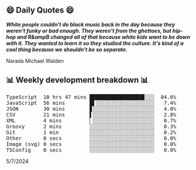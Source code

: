 ## 😄 Daily Quotes 😄

_**White people couldn't do black music back in the day because they weren't funky or bad enough. They weren't from the ghettoes, but hip-hop and R&ampB changed all of that because white kids want to be down with it. They wanted to learn it so they studied the culture. It's kind of a cool thing because we shouldn't be so separate.**_

Narada Michael Walden



## 📊 Weekly development breakdown 📊

<pre>TypeScript  10 hrs 47 mins █████████████████▊░░░  84.6%
JavaScript  56 mins        █▌░░░░░░░░░░░░░░░░░░░   7.4%
JSON        30 mins        ▊░░░░░░░░░░░░░░░░░░░░   4.0%
CSV         21 mins        ▌░░░░░░░░░░░░░░░░░░░░   2.8%
XML         4 mins         ▏░░░░░░░░░░░░░░░░░░░░   0.7%
Groovy      2 mins         ░░░░░░░░░░░░░░░░░░░░░   0.3%
Git         1 min          ░░░░░░░░░░░░░░░░░░░░░   0.2%
Other       0 secs         ░░░░░░░░░░░░░░░░░░░░░   0.0%
Image (svg) 0 secs         ░░░░░░░░░░░░░░░░░░░░░   0.0%
TSConfig    0 secs         ░░░░░░░░░░░░░░░░░░░░░   0.0%</pre>

5/7/2024
